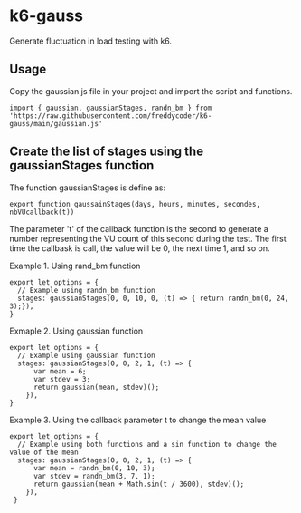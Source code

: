 # k6-gauss

Generate fluctuation in load testing with k6.

## Usage

Copy the gaussian.js file in your project and import the script and functions.

```
import { gaussian, gaussianStages, randn_bm } from 'https://raw.githubusercontent.com/freddycoder/k6-gauss/main/gaussian.js'
```

## Create the list of stages using the gaussianStages function

The function gaussianStages is define as:
```
export function gaussainStages(days, hours, minutes, secondes, nbVUcallback(t))
```

The parameter 't' of the callback function is the second to generate a number representing the VU count of this second during the test. The first time the callbask is call, the value will be 0, the next time 1, and so on.

Example 1. Using rand_bm function

```
export let options = {
  // Example using randn_bm function
  stages: gaussianStages(0, 0, 10, 0, (t) => { return randn_bm(0, 24, 3);}),
}
```

Exmaple 2. Using gaussian function

```
export let options = {
  // Example using gaussian function
  stages: gaussianStages(0, 0, 2, 1, (t) => { 
      var mean = 6;
      var stdev = 3;
      return gaussian(mean, stdev)();
    }),
}
```

Example 3. Using the callback parameter t to change the mean value

```
export let options = {
  // Example using both functions and a sin function to change the value of the mean
  stages: gaussianStages(0, 0, 2, 1, (t) => { 
      var mean = randn_bm(0, 10, 3);
      var stdev = randn_bm(3, 7, 1);
      return gaussian(mean + Math.sin(t / 3600), stdev)();
    }),
 }
```
